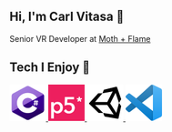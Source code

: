 ## Hi, I'm Carl Vitasa 👋 

Senior VR Developer at [Moth + Flame](https://www.mothandflamevr.com/)

## Tech I Enjoy 🧰 

<p align="left">
    <a href="https://docs.microsoft.com/en-us/dotnet/csharp/">
        <img src="https://github.com/CarlVitasa/CarlVitasa/blob/master/images/C_Sharp_Logo.png?raw=true" width="64" height="64">
    </a>
    <a href="https://p5js.org/">
        <img src="https://github.com/CarlVitasa/CarlVitasa/blob/master/images/P5_JS_Logo.png?raw=true" width="64" height="64">
    </a>
    <a href="https://unity.com/">
        <img src="https://github.com/CarlVitasa/CarlVitasa/blob/master/images/Unity_Logo.png?raw=true" width="64" height="64">
    </a>
    <a href="https://code.visualstudio.com/">
        <img src="https://github.com/CarlVitasa/CarlVitasa/blob/master/images/Visual_Studio_Code_Logo.png?raw=true" width="64" height="64">
    </a>
</p>
